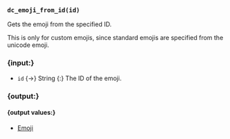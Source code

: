 ### `dc_emoji_from_id(id)`

Gets the emoji from the specified ID.

This is only for custom emojis, since standard emojis are specified from the unicode emoji.


### {input:}

* `id` {->} String
  {:} The ID of the emoji.


### {output:}

#### {output values:}

* [Emoji](/values/emoji.md)